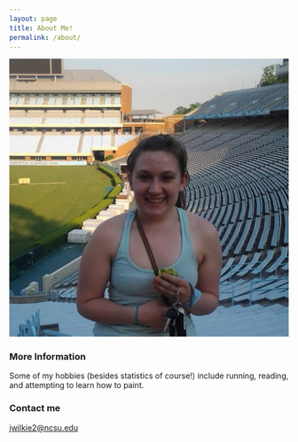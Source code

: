```yaml
---
layout: page
title: About Me!
permalink: /about/
---
```


![ ](https://raw.githubusercontent.com/jwilkie94/jwilkie94.github.io/master/images/Blogphot.png)

### More Information

Some of my hobbies (besides statistics of course!) include running, reading, and attempting to learn how to paint.

### Contact me

[jwilkie2@ncsu.edu](mailto:jwilkie2@ncsu.edu)

